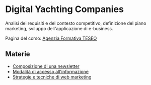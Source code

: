 # Digital Yachting Companies

Analisi dei requisiti e del contesto competitivo, definizione del piano marketing, sviluppo dell'applicazione di e-business.

Pagina del corso: [Agenzia Formativa TESEO](http://www.teseoagenzia.it/digital-yachting-companies.html)

## Materie

- [Composizione di una newsletter](appunti/composizione-di-una-newsletter.md)
- [Modalità di accesso all'informazione](appunti/modalita-di-accesso-all-informazione.md)
- [Strategie e tecniche di web marketing](appunti/strategie-e-tecniche-di-web-marketing.md)
